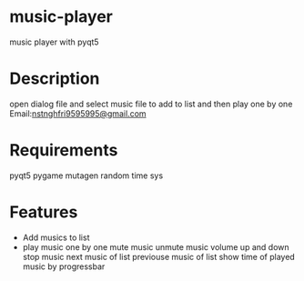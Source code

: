# music-player
music player with pyqt5
# Description
open dialog file and select music file to add to list and then play one by one
Email:nstnghfri9595995@gmail.com
# Requirements
pyqt5
pygame
mutagen
random
time
sys
# Features
* Add musics to list
* play music one by one
mute music
unmute music
volume up and down
stop music 
next music of list
previouse music of list
show time of played music by progressbar


